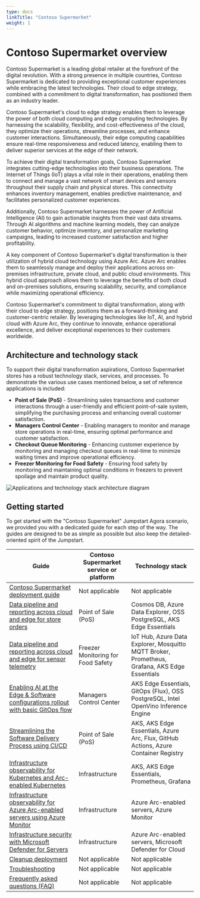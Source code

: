 ```yaml
---
type: docs
linkTitle: "Contoso Supermarket"
weight: 1
---
```


# Contoso Supermarket overview

Contoso Supermarket is a leading global retailer at the forefront of the digital revolution. With a strong presence in multiple countries, Contoso Supermarket is dedicated to providing exceptional customer experiences while embracing the latest technologies. Their cloud to edge strategy, combined with a commitment to digital transformation, has positioned them as an industry leader.

Contoso Supermarket's cloud to edge strategy enables them to leverage the power of both cloud computing and edge computing technologies. By harnessing the scalability, flexibility, and cost-effectiveness of the cloud, they optimize their operations, streamline processes, and enhance customer interactions. Simultaneously, their edge computing capabilities ensure real-time responsiveness and reduced latency, enabling them to deliver superior services at the edge of their network.

To achieve their digital transformation goals, Contoso Supermarket integrates cutting-edge technologies into their business operations. The Internet of Things (IoT) plays a vital role in their operations, enabling them to connect and manage a vast network of smart devices and sensors throughout their supply chain and physical stores. This connectivity enhances inventory management, enables predictive maintenance, and facilitates personalized customer experiences.

Additionally, Contoso Supermarket harnesses the power of Artificial Intelligence (AI) to gain actionable insights from their vast data streams. Through AI algorithms and machine learning models, they can analyze customer behavior, optimize inventory, and personalize marketing campaigns, leading to increased customer satisfaction and higher profitability.

A key component of Contoso Supermarket's digital transformation is their utilization of hybrid cloud technology using Azure Arc. Azure Arc enables them to seamlessly manage and deploy their applications across on-premises infrastructure, private cloud, and public cloud environments. This hybrid cloud approach allows them to leverage the benefits of both cloud and on-premises solutions, ensuring scalability, security, and compliance while maximizing operational efficiency.

Contoso Supermarket's commitment to digital transformation, along with their cloud to edge strategy, positions them as a forward-thinking and customer-centric retailer. By leveraging technologies like IoT, AI, and hybrid cloud with Azure Arc, they continue to innovate, enhance operational excellence, and deliver exceptional experiences to their customers worldwide.

## Architecture and technology stack

To support their digital transformation aspirations, Contoso Supermarket stores has a robust technology stack, services, and processes. To demonstrate the various use cases mentioned below, a set of reference applications is included:

- __Point of Sale (PoS)__ - Streamlining sales transactions and customer interactions through a user-friendly and efficient point-of-sale system, simplifying the purchasing process and enhancing overall customer satisfaction.
- __Managers Control Center__ - Enabling managers to monitor and manage store operations in real-time, ensuring optimal performance and customer satisfaction.
- __Checkout Queue Monitoring__ - Enhancing customer experience by monitoring and managing checkout queues in real-time to minimize waiting times and improve operational efficiency.
- __Freezer Monitoring for Food Safety__ - Ensuring food safety by monitoring and maintaining optimal conditions in freezers to prevent spoilage and maintain product quality.

![Applications and technology stack architecture diagram](./img/technology_stack.png)

## Getting started

To get started with the "Contoso Supermarket" Jumpstart Agora scenario, we provided you with a dedicated guide for each step of the way. The guides are designed to be as simple as possible but also keep the detailed-oriented spirit of the Jumpstart.

| __Guide__                                                                                                                                                                     | __Contoso Supermarket service or platform__                 | __Technology stack__                                                                               |
|-------------------------------------------------------------------------------------------------------------------------------------------------------------------------------|-------------------------------------------------------------|----------------------------------------------------------------------------------------------------|
| [Contoso Supermarket deployment guide](/azure_jumpstart_ag/contoso_supermarket/deployment/)                                                       | Not applicable                                              | Not applicable                                                                                     |
| [Data pipeline and reporting across cloud and edge for store orders](/azure_jumpstart_ag/contoso_supermarket/data_pos/)                           | Point of Sale (PoS)                                         | Cosmos DB, Azure Data Explorer, OSS PostgreSQL, AKS Edge Essentials                                |
| [Data pipeline and reporting across cloud and edge for sensor telemetry](/azure_jumpstart_ag/contoso_supermarket/freezer_monitor/)                | Freezer Monitoring for Food Safety                          | IoT Hub, Azure Data Explorer, Mosquitto MQTT Broker, Prometheus, Grafana, AKS Edge Essentials      |
| [Enabling AI at the Edge & Software configurations rollout with basic GitOps flow](/azure_jumpstart_ag/contoso_supermarket/ai/)                   | Managers Control Center                                     | AKS Edge Essentials, GitOps (Flux), OSS PostgreSQL, Intel OpenVino Inference Engine                |
| [Streamlining the Software Delivery Process using CI/CD](/azure_jumpstart_ag/contoso_supermarket/ci_cd/)                                          | Point of Sale (PoS)                                         | AKS, AKS Edge Essentials, Azure Arc, Flux, GitHub Actions, Azure Container Registry                |
| [Infrastructure observability for Kubernetes and Arc-enabled Kubernetes](/azure_jumpstart_ag/contoso_supermarket/k8s_infra_observability/)        | Infrastructure                                              | AKS, AKS Edge Essentials, Prometheus, Grafana                                                      |
| [Infrastructure observability for Azure Arc-enabled servers using Azure Monitor](/azure_jumpstart_ag/contoso_supermarket/arc_monitoring_servers/) | Infrastructure                                              | Azure Arc-enabled servers, Azure Monitor                                                           |
| [Infrastructure security with Microsoft Defender for Servers](/azure_jumpstart_ag/contoso_supermarket/arc_defender_servers/)                      | Infrastructure                                              | Azure Arc-enabled servers, Microsoft Defender for Cloud                                            |
| [Cleanup deployment](/azure_jumpstart_ag/contoso_supermarket/cleanup/)                                                                            | Not applicable                                              | Not applicable                                                                                     |
| [Troubleshooting](/azure_jumpstart_ag/contoso_supermarket/troubleshooting/)                                                                       | Not applicable                                              | Not applicable                                                                                     |
| [Frequently asked questions (FAQ)](/azure_jumpstart_ag/faq/)                                                                                      | Not applicable                                              | Not applicable                                                                                     |
